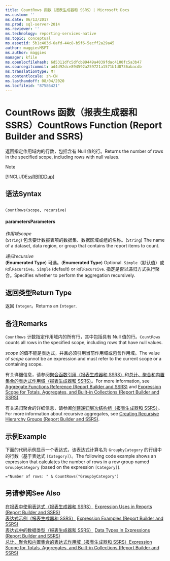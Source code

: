 ```yaml
---
title: CountRows 函数（报表生成器和 SSRS）| Microsoft Docs
ms.custom: ''
ms.date: 06/13/2017
ms.prod: sql-server-2014
ms.reviewer: ''
ms.technology: reporting-services-native
ms.topic: conceptual
ms.assetid: 5b1c403d-6afd-44c8-b5f6-5ecff2a29a45
author: maggiesMSFT
ms.author: maggies
manager: kfile
ms.openlocfilehash: 6d5311dfc5dfcb89449a4039fdac4100fc5a3b47
ms.sourcegitcommit: ad4d92dce894592a259721a1571b1d8736abacdb
ms.translationtype: MT
ms.contentlocale: zh-CN
ms.lasthandoff: 08/04/2020
ms.locfileid: "87586421"
---
```

# <a name="countrows-function-report-builder-and-ssrs"></a><span data-ttu-id="34476-102">CountRows 函数（报表生成器和 SSRS）</span><span class="sxs-lookup"><span data-stu-id="34476-102">CountRows Function (Report Builder and SSRS)</span></span>
  <span data-ttu-id="34476-103">返回指定作用域内的行数，包括含有 Null 值的行。</span><span class="sxs-lookup"><span data-stu-id="34476-103">Returns the number of rows in the specified scope, including rows with null values.</span></span>  
  
> [!NOTE]  
>  [!INCLUDE[ssRBRDDup](../../includes/ssrbrddup-md.md)]  
  
## <a name="syntax"></a><span data-ttu-id="34476-104">语法</span><span class="sxs-lookup"><span data-stu-id="34476-104">Syntax</span></span>  
  
```  
  
CountRows(scope, recursive)  
```  
  
#### <a name="parameters"></a><span data-ttu-id="34476-105">parameters</span><span class="sxs-lookup"><span data-stu-id="34476-105">Parameters</span></span>  
 <span data-ttu-id="34476-106">*作用域*</span><span class="sxs-lookup"><span data-stu-id="34476-106">*scope*</span></span>  
 <span data-ttu-id="34476-107">(`String`) 包含要计数报表项的数据集、数据区域或组的名称。</span><span class="sxs-lookup"><span data-stu-id="34476-107">(`String`) The name of a dataset, data region, or group that contains the report items to count.</span></span>  
  
 <span data-ttu-id="34476-108">*递归*</span><span class="sxs-lookup"><span data-stu-id="34476-108">*recursive*</span></span>  
 <span data-ttu-id="34476-109">(**Enumerated Type**) 可选。</span><span class="sxs-lookup"><span data-stu-id="34476-109">(**Enumerated Type**) Optional.</span></span> <span data-ttu-id="34476-110">`Simple`（默认值）或 `RdlRecursive`。</span><span class="sxs-lookup"><span data-stu-id="34476-110">`Simple` (default) or `RdlRecursive`.</span></span> <span data-ttu-id="34476-111">指定是否以递归方式执行聚合。</span><span class="sxs-lookup"><span data-stu-id="34476-111">Specifies whether to perform the aggregation recursively.</span></span>  
  
## <a name="return-type"></a><span data-ttu-id="34476-112">返回类型</span><span class="sxs-lookup"><span data-stu-id="34476-112">Return Type</span></span>  
 <span data-ttu-id="34476-113">返回 `Integer`。</span><span class="sxs-lookup"><span data-stu-id="34476-113">Returns an `Integer`.</span></span>  
  
## <a name="remarks"></a><span data-ttu-id="34476-114">备注</span><span class="sxs-lookup"><span data-stu-id="34476-114">Remarks</span></span>  
 <span data-ttu-id="34476-115">`CountRows` 计数指定作用域内的所有行，其中包括具有 Null 值的行。</span><span class="sxs-lookup"><span data-stu-id="34476-115">`CountRows` counts all rows in the specified scope, including rows that have null values.</span></span>  
  
 <span data-ttu-id="34476-116">*scope* 的值不能是表达式，并且必须引用当前作用域或包含作用域。</span><span class="sxs-lookup"><span data-stu-id="34476-116">The value of *scope* cannot be an expression and must refer to the current scope or a containing scope.</span></span>  
  
 <span data-ttu-id="34476-117">有关详细信息，请参阅[聚合函数引用（报表生成器和 SSRS）](report-builder-functions-aggregate-functions-reference.md)和[总计、聚合和内置集合的表达式作用域（报表生成器和 SSRS）](expression-scope-for-totals-aggregates-and-built-in-collections.md)。</span><span class="sxs-lookup"><span data-stu-id="34476-117">For more information, see [Aggregate Functions Reference &#40;Report Builder and SSRS&#41;](report-builder-functions-aggregate-functions-reference.md) and [Expression Scope for Totals, Aggregates, and Built-in Collections &#40;Report Builder and SSRS&#41;](expression-scope-for-totals-aggregates-and-built-in-collections.md).</span></span>  
  
 <span data-ttu-id="34476-118">有关递归聚合的详细信息，请参阅[创建递归层次结构组（报表生成器和 SSRS）](creating-recursive-hierarchy-groups-report-builder-and-ssrs.md)。</span><span class="sxs-lookup"><span data-stu-id="34476-118">For more information about recursive aggregates, see [Creating Recursive Hierarchy Groups &#40;Report Builder and SSRS&#41;](creating-recursive-hierarchy-groups-report-builder-and-ssrs.md).</span></span>  
  
## <a name="example"></a><span data-ttu-id="34476-119">示例</span><span class="sxs-lookup"><span data-stu-id="34476-119">Example</span></span>  
 <span data-ttu-id="34476-120">下面的代码示例显示一个表达式，该表达式计算名为 `GroupbyCategory` 的行组中的行数（基于表达式 `[Category]`）。</span><span class="sxs-lookup"><span data-stu-id="34476-120">The following code example shows an expression that calculates the number of rows in a row group named `GroupbyCategory` (based on the expression `[Category]`).</span></span>  
  
```  
="Number of rows: " & CountRows("GroupbyCategory")  
```  
  
## <a name="see-also"></a><span data-ttu-id="34476-121">另请参阅</span><span class="sxs-lookup"><span data-stu-id="34476-121">See Also</span></span>  
 <span data-ttu-id="34476-122">[在报表中使用表达式（报表生成器和 SSRS）](expression-uses-in-reports-report-builder-and-ssrs.md) </span><span class="sxs-lookup"><span data-stu-id="34476-122">[Expression Uses in Reports &#40;Report Builder and SSRS&#41;](expression-uses-in-reports-report-builder-and-ssrs.md) </span></span>  
 <span data-ttu-id="34476-123">[表达式示例（报表生成器和 SSRS）](expression-examples-report-builder-and-ssrs.md) </span><span class="sxs-lookup"><span data-stu-id="34476-123">[Expression Examples &#40;Report Builder and SSRS&#41;](expression-examples-report-builder-and-ssrs.md) </span></span>  
 <span data-ttu-id="34476-124">[表达式中的数据类型（报表生成器和 SSRS）](expressions-report-builder-and-ssrs.md) </span><span class="sxs-lookup"><span data-stu-id="34476-124">[Data Types in Expressions &#40;Report Builder and SSRS&#41;](expressions-report-builder-and-ssrs.md) </span></span>  
 [<span data-ttu-id="34476-125">总计、聚合和内置集合的表达式作用域（报表生成器和 SSRS）</span><span class="sxs-lookup"><span data-stu-id="34476-125">Expression Scope for Totals, Aggregates, and Built-in Collections &#40;Report Builder and SSRS&#41;</span></span>](expression-scope-for-totals-aggregates-and-built-in-collections.md)  
  
  
